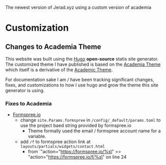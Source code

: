 The newest version of Jerad.xyz using a custom version of academia

# Customization  

## Changes to Academia Theme

This website was built using the [Hugo](https://gohugo.io) **open-source** statis site generator. The customized theme I have published is based on the [Academia Theme](https://themes.gohugo.io/academia-hugo/) which itself is a derivative of the [Academic Theme](https://themes.gohugo.io/academic/).  

For documentation sake I am / have been tracking significant changes, fixes, and customizations to how I use hugo and grow the theme this site generator is using.  

### Fixes to Academia  

- [Formspree.io](https://formspree.io)
    - change `site.Params.formspree` in `/config/_default/params.toml` to use the project baed string provided by formspree.io
        - Theme formally used the email / formspree account name for a variable.
    - add `/f` to formspree action link at `layouts/partials/widgets/contact.html`
        - from `"action=\"https://formspree.io/%s\" >> "action=\"https://formspree.io/f/%s\" on line 24